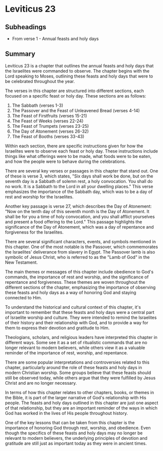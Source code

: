 # Leviticus 23

## Subheadings

* From verse 1 - Annual feasts and holy days

## Summary

Leviticus 23 is a chapter that outlines the annual feasts and holy days that the Israelites were commanded to observe. The chapter begins with the Lord speaking to Moses, outlining these feasts and holy days that were to be celebrated throughout the year.

The verses in this chapter are structured into different sections, each focused on a specific feast or holy day. These sections are as follows:

1. The Sabbath (verses 1-3)
2. The Passover and the Feast of Unleavened Bread (verses 4-14)
3. The Feast of Firstfruits (verses 15-21)
4. The Feast of Weeks (verses 22-24)
5. The Feast of Trumpets (verses 23-25)
6. The Day of Atonement (verses 26-32)
7. The Feast of Booths (verses 33-43)

Within each section, there are specific instructions given for how the Israelites were to observe each feast or holy day. These instructions include things like what offerings were to be made, what foods were to be eaten, and how the people were to behave during the celebrations.

There are several key verses or passages in this chapter that stand out. One of these is verse 3, which states, "Six days shall work be done, but on the seventh day is a Sabbath of solemn rest, a holy convocation. You shall do no work. It is a Sabbath to the Lord in all your dwelling places." This verse emphasizes the importance of the Sabbath day, which was to be a day of rest and worship for the Israelites.

Another key passage is verse 27, which describes the Day of Atonement: "Now on the tenth day of this seventh month is the Day of Atonement. It shall be for you a time of holy convocation, and you shall afflict yourselves and present a food offering to the Lord." This passage highlights the significance of the Day of Atonement, which was a day of repentance and forgiveness for the Israelites.

There are several significant characters, events, and symbols mentioned in this chapter. One of the most notable is the Passover, which commemorates the Israelites' deliverance from slavery in Egypt. The Passover lamb is also symbolic of Jesus Christ, who is referred to as the "Lamb of God" in the New Testament.

The main themes or messages of this chapter include obedience to God's commands, the importance of rest and worship, and the significance of repentance and forgiveness. These themes are woven throughout the different sections of the chapter, emphasizing the importance of observing these feasts and holy days as a way of honoring God and staying connected to Him.

To understand the historical and cultural context of this chapter, it's important to remember that these feasts and holy days were a central part of Israelite worship and culture. They were intended to remind the Israelites of their history and their relationship with God, and to provide a way for them to express their devotion and gratitude to Him.

Theologians, scholars, and religious leaders have interpreted this chapter in different ways. Some see it as a set of ritualistic commands that are no longer relevant to modern believers, while others view it as a valuable reminder of the importance of rest, worship, and repentance.

There are some popular interpretations and controversies related to this chapter, particularly around the role of these feasts and holy days in modern Christian worship. Some groups believe that these feasts should still be observed today, while others argue that they were fulfilled by Jesus Christ and are no longer necessary.

In terms of how this chapter relates to other chapters, books, or themes in the Bible, it is part of the larger narrative of God's relationship with His people. The feasts and holy days outlined in this chapter are just one aspect of that relationship, but they are an important reminder of the ways in which God has worked in the lives of His people throughout history.

One of the key lessons that can be taken from this chapter is the importance of honoring God through rest, worship, and obedience. Even though the specifics of these feasts and holy days may no longer be relevant to modern believers, the underlying principles of devotion and gratitude are still just as important today as they were in ancient times.